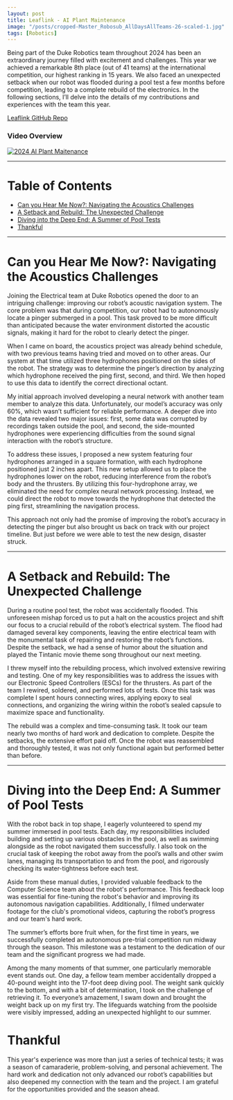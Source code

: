 ```yaml
---
layout: post
title: Leaflink - AI Plant Maintenance
image: "/posts/cropped-Master_Robosub_AllDaysAllTeams-26-scaled-1.jpg"
tags: [Robotics]
---
```


Being part of the Duke Robotics team throughout 2024 has been an extraordinary journey filled with excitement and challenges. This year we achieved a remarkable 8th place (out of 41 teams) at the international competition, our highest ranking in 15 years. We also faced an unexpected setback when our robot was flooded during a pool test a few months before competition, leading to a complete rebuild of the electronics. In the following sections, I’ll delve into the details of my contributions and experiences with the team this year.

<a href="https://github.com/JaredLBailey/leaflink" target="_blank">Leaflink GitHub Repo</a>

### Video Overview
[![2024 AI Plant Maitenance](https://img.youtube.com/vi/hP1Sr-XBpaE/maxresdefault.jpg)](https://www.youtube.com/watch?v=W6LuD98H4Ts)

___

# Table of Contents

- [Can you Hear Me Now?: Navigating the Acoustics Challenges](#acoustics-challenges)
- [A Setback and Rebuild: The Unexpected Challenge](#setback-rebuild)
- [Diving into the Deep End: A Summer of Pool Tests](#pool-tests)
- [Thankful](#thankful)

___

# Can you Hear Me Now?: Navigating the Acoustics Challenges <a name="acoustics-challenges"></a>


Joining the Electrical team at Duke Robotics opened the door to an intriguing challenge: improving our robot’s acoustic navigation system. The core problem was that during competition, our robot had to autonomously locate a pinger submerged in a pool. This task proved to be more difficult than anticipated because the water environment distorted the acoustic signals, making it hard for the robot to clearly detect the pinger.

When I came on board, the acoustics project was already behind schedule, with two previous teams having tried and moved on to other areas. Our system at that time utilized three hydrophones positioned on the sides of the robot. The strategy was to determine the pinger’s direction by analyzing which hydrophone received the ping first, second, and third. We then hoped to use this data to identify the correct directional octant.

My initial approach involved developing a neural network with another team member to analyze this data. Unfortunately, our model’s accuracy was only 60%, which wasn’t sufficient for reliable performance. A deeper dive into the data revealed two major issues: first, some data was corrupted by recordings taken outside the pool, and second, the side-mounted hydrophones were experiencing difficulties from the sound signal interaction with the robot’s structure.

To address these issues, I proposed a new system featuring four hydrophones arranged in a square formation, with each hydrophone positioned just 2 inches apart. This new setup allowed us to place the hydrophones lower on the robot, reducing interference from the robot’s body and the thrusters. By utilizing this four-hydrophone array, we eliminated the need for complex neural network processing. Instead, we could direct the robot to move towards the hydrophone that detected the ping first, streamlining the navigation process.

This approach not only had the promise of improving the robot’s accuracy in detecting the pinger but also brought us back on track with our project timeline. But just before we were able to test the new design, disaster struck.

___

# A Setback and Rebuild: The Unexpected Challenge <a name="setback-rebuild"></a>

During a routine pool test, the robot was accidentally flooded. This unforeseen mishap forced us to put a halt on the acoustics project and shift our focus to a crucial rebuild of the robot’s electrical system. The flood had damaged several key components, leaving the entire electrical team with the monumental task of repairing and restoring the robot’s functions. Despite the setback, we had a sense of humor about the situation and played the Tintanic movie theme song throughout our next meeting.

I threw myself into the rebuilding process, which involved extensive rewiring and testing. One of my key responsibilities was to address the issues with our Electronic Speed Controllers (ESCs) for the thrusters. As part of the team I rewired, soldered, and performed lots of tests. Once this task was complete I spent hours connecting wires, applying epoxy to seal connections, and organizing the wiring within the robot’s sealed capsule to maximize space and functionality.

The rebuild was a complex and time-consuming task. It took our team nearly two months of hard work and dedication to complete. Despite the setbacks, the extensive effort paid off. Once the robot was reassembled and thoroughly tested, it was not only functional again but performed better than before.

___

# Diving into the Deep End: A Summer of Pool Tests <a name="pool-tests"></a>

With the robot back in top shape, I eagerly volunteered to spend my summer immersed in pool tests. Each day, my responsibilities included building and setting up various obstacles in the pool, as well as swimming alongside as the robot navigated them successfully. I also took on the crucial task of keeping the robot away from the pool’s walls and other swim lanes, managing its transportation to and from the pool, and rigorously checking its water-tightness before each test.

Aside from these manual duties, I provided valuable feedback to the Computer Science team about the robot's performance. This feedback loop was essential for fine-tuning the robot's behavior and improving its autonomous navigation capabilities. Additionally, I filmed underwater footage for the club's promotional videos, capturing the robot’s progress and our team's hard work.

The summer’s efforts bore fruit when, for the first time in years, we successfully completed an autonomous pre-trial competition run midway through the season. This milestone was a testament to the dedication of our team and the significant progress we had made.

Among the many moments of that summer, one particularly memorable event stands out. One day, a fellow team member accidentally dropped a 40-pound weight into the 17-foot deep diving pool. The weight sank quickly to the bottom, and with a bit of determination, I took on the challenge of retrieving it. To everyone’s amazement, I swam down and brought the weight back up on my first try. The lifeguards watching from the poolside were visibly impressed, adding an unexpected highlight to our summer.

# Thankful <a name="thankful"></a>

This year's experience was more than just a series of technical tests; it was a season of camaraderie, problem-solving, and personal achievement. The hard work and dedication not only advanced our robot’s capabilities but also deepened my connection with the team and the project. I am grateful for the opportunities provided and the season ahead.


